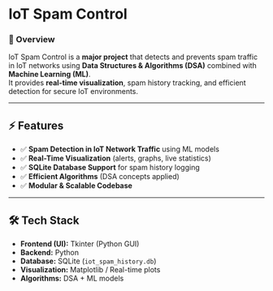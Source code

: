 # IoT Spam Control  

### 📌 Overview  
IoT Spam Control is a **major project** that detects and prevents spam traffic in IoT networks using **Data Structures & Algorithms (DSA)** combined with **Machine Learning (ML)**.  
It provides **real-time visualization**, spam history tracking, and efficient detection for secure IoT environments.  

---

## ⚡ Features  
- ✅ **Spam Detection in IoT Network Traffic** using ML models  
- ✅ **Real-Time Visualization** (alerts, graphs, live statistics)  
- ✅ **SQLite Database Support** for spam history logging  
- ✅ **Efficient Algorithms** (DSA concepts applied)  
- ✅ **Modular & Scalable Codebase**  

---

## 🛠️ Tech Stack  
- **Frontend (UI):** Tkinter (Python GUI)  
- **Backend:** Python  
- **Database:** SQLite (`iot_spam_history.db`)  
- **Visualization:** Matplotlib / Real-time plots  
- **Algorithms:** DSA + ML models  
